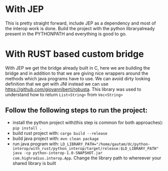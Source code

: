 # With JEP
This is pretty straight forward, include JEP as a dependency and most of the interop work is done. Build the project with the python libraryalready present in the PYTHONPATH and everything is good to go.

# With RUST based custom bridge
With JEP we get the bridge already built in C, here we are building the bridge and in addition to that we are giving nice wrappers around the methods which java programs have to use. We can avoid dirty looking definition that we get with JNI instead we can use https://github.com/giovanniberti/robusta. This library was used to understand how to return `List<String>` from `Vec<String>`

## Follow the following steps to run the project:
- install the python project with(this step is common for both approaches): `pip install .` 
- build rust project with: `cargo build --release`
- build java project with: `mvn clean package`
- run java program with: `LD_LIBRARY_PATH="/home/gautam/dc/python-interop/with_rust/python_interop/target/release:$LD_LIBRARY_PATH" java -cp python-interop-1.0-SNAPSHOT.jar com.highradius.interop.App`. Change the library path to whereever your shared library is built

